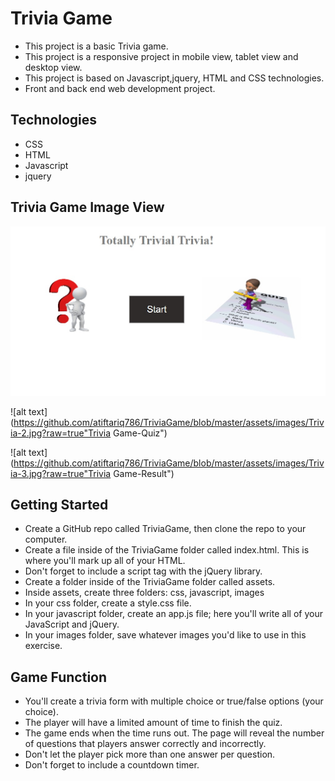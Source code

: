 # Trivia Game
 
   * This project is a basic Trivia game.
   * This project is a responsive project in mobile view, tablet view and desktop view.
   * This project is based on Javascript,jquery, HTML and CSS technologies.
   * Front and back end web development project. 

## Technologies
* CSS 
* HTML
* Javascript
* jquery

## Trivia Game Image View

![alt text](https://github.com/atiftariq786/TriviaGame/blob/master/assets/images/Trivia-1.jpg?raw=true "Trivia Game-Start")

![alt text](https://github.com/atiftariq786/TriviaGame/blob/master/assets/images/Trivia-2.jpg?raw=true"Trivia Game-Quiz")

![alt text](https://github.com/atiftariq786/TriviaGame/blob/master/assets/images/Trivia-3.jpg?raw=true"Trivia Game-Result")

## Getting Started

*  Create a GitHub repo called TriviaGame, then clone the repo to your computer.
*  Create a file inside of the TriviaGame folder called index.html. This is where you'll mark up all    of your HTML.
*  Don't forget to include a script tag with the jQuery library.
*  Create a folder inside of the TriviaGame folder called assets.
*  Inside assets, create three folders: css, javascript, images
*  In your css folder, create a style.css file.
*  In your javascript folder, create an app.js file; here you'll write all of your JavaScript and       jQuery.
*  In your images folder, save whatever images you'd like to use in this exercise.

## Game Function
*  You'll create a trivia form with multiple choice or true/false options (your choice).
*  The player will have a limited amount of time to finish the quiz. 
*  The game ends when the time runs out. The page will reveal the number of questions that players      answer correctly and incorrectly.
*  Don't let the player pick more than one answer per question.
*  Don't forget to include a countdown timer.

